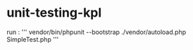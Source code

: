 # unit-testing-kpl

run : 
'''
vendor/bin/phpunit --bootstrap ./vendor/autoload.php SimpleTest.php
'''
